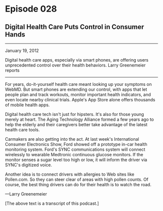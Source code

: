 # Episode 028

## Digital Health Care Puts Control in Consumer Hands

---

January 19, 2012

Digital health care apps, especially via smart phones, are offering users unprecedented control over their health behaviors. Larry Greenemeier reports

---

For years, do-it-yourself health care meant looking up your symptoms on WebMD. But smart phones are extending our control, with apps that let people plan and track workouts, monitor important health indicators, and even locate nearby clinical trials. Apple's App Store alone offers thousands of mobile health apps.

Digital health care tech isn't just for hipsters. It's also for those young merely at heart. The Aging Technology Alliance formed a few years ago to help the elderly and their caregivers better take advantage of the latest health care tools.

Carmakers are also getting into the act. At last week's International Consumer Electronics Show, Ford showed off a prototype in-car health monitoring system. Ford's SYNC communications system will connect wirelessly to wearable Medtronic continuous glucose monitors. If the monitor senses a sugar level too high or low, it will inform the driver via SYNC's digitized voice.

Another idea is to connect drivers with allergies to Web sites like Pollen.com. So they can steer clear of areas with high pollen counts. Of course, the best thing drivers can do for their health is to watch the road.

—Larry Greenemeier

[The above text is a transcript of this podcast.]

